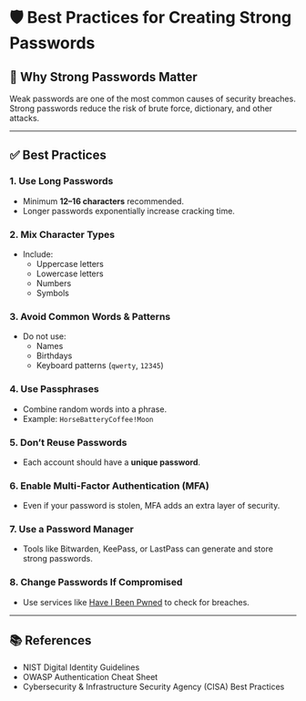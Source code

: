 # 🛡 Best Practices for Creating Strong Passwords

## 📌 Why Strong Passwords Matter
Weak passwords are one of the most common causes of security breaches.  
Strong passwords reduce the risk of brute force, dictionary, and other attacks.

---

## ✅ Best Practices

### 1. Use Long Passwords
- Minimum **12–16 characters** recommended.
- Longer passwords exponentially increase cracking time.

### 2. Mix Character Types
- Include:
  - Uppercase letters
  - Lowercase letters
  - Numbers
  - Symbols

### 3. Avoid Common Words & Patterns
- Do not use:
  - Names
  - Birthdays
  - Keyboard patterns (`qwerty`, `12345`)

### 4. Use Passphrases
- Combine random words into a phrase.
- Example: `HorseBatteryCoffee!Moon`

### 5. Don’t Reuse Passwords
- Each account should have a **unique password**.

### 6. Enable Multi-Factor Authentication (MFA)
- Even if your password is stolen, MFA adds an extra layer of security.

### 7. Use a Password Manager
- Tools like Bitwarden, KeePass, or LastPass can generate and store strong passwords.

### 8. Change Passwords If Compromised
- Use services like [Have I Been Pwned](https://haveibeenpwned.com/) to check for breaches.

---

## 📚 References
- NIST Digital Identity Guidelines
- OWASP Authentication Cheat Sheet
- Cybersecurity & Infrastructure Security Agency (CISA) Best Practices
